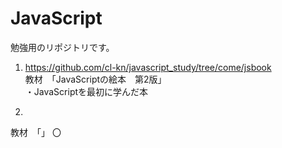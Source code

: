# JavaScript

勉強用のリポジトリです。

1. https://github.com/cl-kn/javascript_study/tree/come/jsbook  
  教材　「JavaScriptの絵本　第2版」  
  ・JavaScriptを最初に学んだ本
  
2. 
  教材　「」
  〇 